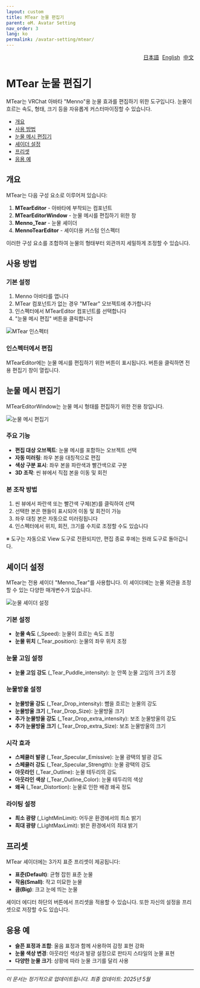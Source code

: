 ```yaml
---
layout: custom
title: MTear 눈물 편집기
parent: ⚙️M. Avatar Setting
nav_order: 3
lang: ko
permalink: /avatar-setting/mtear/
---
```


<div style="text-align: right; margin-bottom: 20px;">
  <a href="../mtear.html" style="margin-right: 5px;">日本語</a>
  <a href="../en/mtear.html" style="margin-right: 5px;">English</a>
  <a href="../zh/mtear.html">中文</a>
</div>

# MTear 눈물 편집기

MTear는 VRChat 아바타 "Menno"용 눈물 효과를 편집하기 위한 도구입니다. 눈물이 흐르는 속도, 형태, 크기 등을 자유롭게 커스터마이징할 수 있습니다.

- [개요](#개요)
- [사용 방법](#사용-방법)
- [눈물 메시 편집기](#눈물-메시-편집기)
- [셰이더 설정](#셰이더-설정)
- [프리셋](#프리셋)
- [응용 예](#응용-예)

## 개요

MTear는 다음 구성 요소로 이루어져 있습니다:

1. **MTearEditor** - 아바타에 부착되는 컴포넌트
2. **MTearEditorWindow** - 눈물 메시를 편집하기 위한 창
3. **Menno_Tear** - 눈물 셰이더
4. **MennoTearEditor** - 셰이더용 커스텀 인스펙터

이러한 구성 요소를 조합하여 눈물의 형태부터 외관까지 세밀하게 조정할 수 있습니다.

## 사용 방법

### 기본 설정

1. Menno 아바타를 엽니다
2. MTear 컴포넌트가 없는 경우 "MTear" 오브젝트에 추가합니다
3. 인스펙터에서 MTearEditor 컴포넌트를 선택합니다
4. "눈물 메시 편집" 버튼을 클릭합니다

![MTear 인스펙터](../../assets/images/mtear_inspector.jpg)

### 인스펙터에서 편집

MTearEditor에는 눈물 메시를 편집하기 위한 버튼이 표시됩니다.
버튼을 클릭하면 전용 편집기 창이 열립니다.

## 눈물 메시 편집기

MTearEditorWindow는 눈물 메시 형태를 편집하기 위한 전용 창입니다.

![눈물 메시 편집기](../../assets/images/mtear_editor.jpg)

### 주요 기능

- **편집 대상 오브젝트**: 눈물 메시를 포함하는 오브젝트 선택
- **자동 미러링**: 좌우 본을 대칭적으로 편집
- **색상 구분 표시**: 좌우 본을 파란색과 빨간색으로 구분
- **3D 조작**: 씬 뷰에서 직접 본을 이동 및 회전

### 본 조작 방법

1. 씬 뷰에서 파란색 또는 빨간색 구체(본)를 클릭하여 선택
2. 선택한 본은 핸들이 표시되어 이동 및 회전이 가능
3. 좌우 대칭 본은 자동으로 미러링됩니다
4. 인스펙터에서 위치, 회전, 크기를 수치로 조정할 수도 있습니다

※ 도구는 자동으로 View 도구로 전환되지만, 편집 종료 후에는 원래 도구로 돌아갑니다.

## 셰이더 설정

MTear는 전용 셰이더 "Menno_Tear"를 사용합니다. 이 셰이더에는 눈물 외관을 조정할 수 있는 다양한 매개변수가 있습니다.

![눈물 셰이더 설정](../../assets/images/mtear_shader.jpg)

### 기본 설정

- **눈물 속도** (_Speed): 눈물이 흐르는 속도 조정
- **눈물 위치** (_Tear_position): 눈물의 좌우 위치 조정

### 눈물 고임 설정

- **눈물 고임 강도** (_Tear_Puddle_intensity): 눈 안쪽 눈물 고임의 크기 조정

### 눈물방울 설정

- **눈물방울 강도** (_Tear_Drop_intensity): 뺨을 흐르는 눈물의 강도
- **눈물방울 크기** (_Tear_Drop_Size): 눈물방울 크기
- **추가 눈물방울 강도** (_Tear_Drop_extra_intensity): 보조 눈물방울의 강도
- **추가 눈물방울 크기** (_Tear_Drop_extra_Size): 보조 눈물방울의 크기

### 시각 효과

- **스페큘러 발광** (_Tear_Specular_Emissive): 눈물 광택의 발광 강도
- **스페큘러 강도** (_Tear_Specular_Strength): 눈물 광택의 강도
- **아웃라인** (_Tear_Outline): 눈물 테두리의 강도
- **아웃라인 색상** (_Tear_Outline_Color): 눈물 테두리의 색상
- **왜곡** (_Tear_Distortion): 눈물로 인한 배경 왜곡 정도

### 라이팅 설정

- **최소 광량** (_LightMinLimit): 어두운 환경에서의 최소 밝기
- **최대 광량** (_LightMaxLimit): 밝은 환경에서의 최대 밝기

## 프리셋

MTear 셰이더에는 3가지 표준 프리셋이 제공됩니다:

- **표준(Default)**: 균형 잡힌 표준 눈물
- **작음(Small)**: 작고 미묘한 눈물
- **큼(Big)**: 크고 눈에 띄는 눈물

셰이더 에디터 하단의 버튼에서 프리셋을 적용할 수 있습니다. 또한 자신의 설정을 프리셋으로 저장할 수도 있습니다.

## 응용 예

- **슬픈 표정과 조합**: 울음 표정과 함께 사용하여 감정 표현 강화
- **눈물 색상 변경**: 아웃라인 색상과 발광 설정으로 판타지 스타일의 눈물 표현
- **다양한 눈물 크기**: 상황에 따라 눈물 크기를 달리 사용

---

*이 문서는 정기적으로 업데이트됩니다. 최종 업데이트: 2025년 5월* 